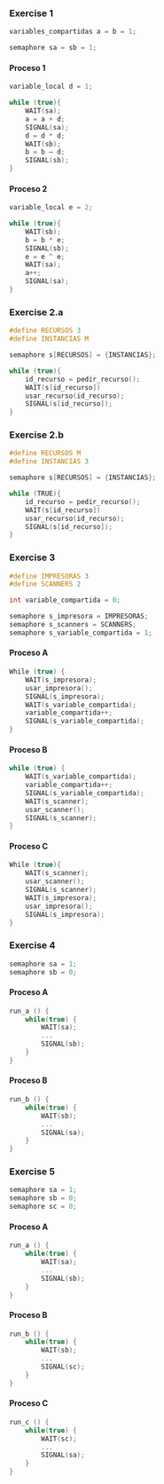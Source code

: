 ### Exercise 1

```c
variables_compartidas a = b = 1;
```
```c
semaphore sa = sb = 1;
```

#### Proceso 1

```c
variable_local d = 1;

while (true){
    WAIT(sa);
    a = a + d;
    SIGNAL(sa);
    d = d * d;
    WAIT(sb);
    b = b – d;
    SIGNAL(sb);
}
```

#### Proceso 2

```c
variable_local e = 2;

while (true){
    WAIT(sb);
    b = b * e;
    SIGNAL(sb);
    e = e ^ e;
    WAIT(sa);
    a++;
    SIGNAL(sa);
}
```

### Exercise 2.a

```c
#define RECURSOS 3
#define INSTANCIAS M

semaphore s[RECURSOS] = {INSTANCIAS};

while (true){
    id_recurso = pedir_recurso();
    WAIT(s[id_recurso])
    usar_recurso(id_recurso);
    SIGNAL(s[id_recurso]);
}
```

### Exercise 2.b

```c
#define RECURSOS M
#define INSTANCIAS 3

semaphore s[RECURSOS] = {INSTANCIAS};

while (TRUE){
    id_recurso = pedir_recurso();
    WAIT(s[id_recurso])
    usar_recurso(id_recurso);
    SIGNAL(s[id_recurso]);
}
```

### Exercise 3

```c
#define IMPRESORAS 3
#define SCANNERS 2
```
```c
int variable_compartida = 0;
```

```c
semaphore s_impresora = IMPRESORAS;
semaphore s_scanners = SCANNERS;
semaphore s_variable_compartida = 1;
```

#### Proceso A

```c
While (true) {
    WAIT(s_impresora);
    usar_impresora();
    SIGNAL(s_impresora);
    WAIT(s_variable_compartida);
    variable_compartida++;
    SIGNAL(s_variable_compartida);
}
```

#### Proceso B

```c
while (true) {
    WAIT(s_variable_compartida);
    variable_compartida++;
    SIGNAL(s_variable_compartida);
    WAIT(s_scanner);
    usar_scanner();
    SIGNAL(s_scanner);
}
```

#### Proceso C

```c
While (true){
    WAIT(s_scanner);
    usar_scanner();
    SIGNAL(s_scanner);
    WAIT(s_impresora);
    usar_impresora();
    SIGNAL(s_impresora);
}
```

### Exercise 4

```c
semaphore sa = 1;
semaphore sb = 0;
```

#### Proceso A

```c
run_a () {
    while(true) {
        WAIT(sa);
        ...
        SIGNAL(sb);
    }
}
```

#### Proceso B

```c
run_b () {
    while(true) {
        WAIT(sb);
        ...
        SIGNAL(sa);
    }
}
```

### Exercise 5

```c
semaphore sa = 1;
semaphore sb = 0;
semaphore sc = 0;
```

#### Proceso A

```c
run_a () {
    while(true) {
        WAIT(sa);
        ...
        SIGNAL(sb);
    }
}
```

#### Proceso B

```c
run_b () {
    while(true) {
        WAIT(sb);
        ...
        SIGNAL(sc);
    }
}
```

#### Proceso C

```c
run_c () {
    while(true) {
        WAIT(sc);
        ...
        SIGNAL(sa);
    }
}
```
